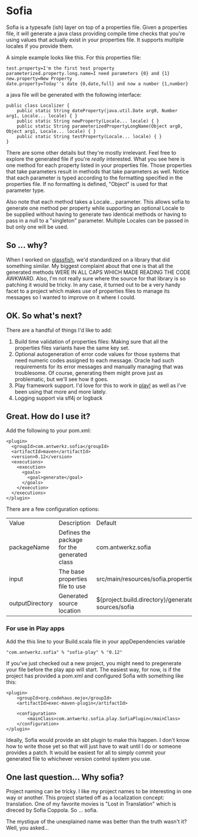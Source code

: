 Sofia
=====

Sofia is a typesafe (ish) layer on top of a properties file.  Given a properties file, it will generate a java class
providing compile time checks that you're using values that actually exist in your properties file.  It supports multiple
locales if you provide them.

A simple example looks like this.  For this properties file:

    test.property=I'm the first test property
    parameterized.property.long.name=I need parameters {0} and {1}
    new.property=New Property
    date.property=Today''s date {0,date,full} and now a number {1,number}

a java file will be generated with the following interface:

    public class Localizer {
        public static String dateProperty(java.util.Date arg0, Number arg1, Locale... locale) { }
        public static String newProperty(Locale... locale) { }
        public static String parameterizedPropertyLongName(Object arg0, Object arg1, Locale... locale) { }
        public static String testProperty(Locale... locale) { }
    }

There are some other details but they're mostly irrelevant.  Feel free to explore the generated file if you're
*really* interested.  What you see here is one method for each property listed in your properties file.  Those properties
that take parameters result in methods that take parameters as well.  Notice that each parameter is typed according to
the formatting specified in the properties file.  If no formatting is defined, "Object" is used for that parameter type.

Also note that each method takes a Locale... parameter.  This allows sofia to generate one method per property while
supporting an optional Locale to be supplied without having to generate two identical methods or having to pass in a null
to a "singleton" parameter.  Multiple Locales can be passed in but only one will be used.

So ... why?
-----------

When I worked on [glassfish](http://glassfish.java.net), we'd standardized on a library that did something similar. My
biggest complaint about that one is that all the generated methods WERE IN ALL CAPS WHICH MADE READING THE CODE AWKWARD.
Also, I'm not really sure where the source for that library is so patching it would be tricky.  In any case, it turned out
to be a very handy facet to a project which makes use of properties files to manage its messages so I wanted to
improve on it where I could.

OK.  So what's next?
--------------------

There are a handful of things I'd like to add:

1.  Build time validation of properties files:  Making sure that all the properties files variants have the same key set.
1.  Optional autogeneration of error code values for those systems that need numeric codes assigned to each message.
Oracle had such requirements for its error messages and manually managing that was troublesome.  Of course, generating
them might prove just as problematic, but we'll see how it goes.
1.  Play framework support.  I'd love for this to work in [play!](http://playframework.org) as well as I've been using that
more and more lately.
1.  Logging support via slf4j or logback

Great.  How do I use it?
-----

Add the following to your pom.xml:

    <plugin>
      <groupId>com.antwerkz.sofia</groupId>
      <artifactId>maven</artifactId>
      <version>0.12</version>
      <executions>
        <execution>
          <goals>
            <goal>generate</goal>
          </goals>
        </execution>
      </executions>
    </plugin>

There are a few configuration options:

<table>
    <tr><td>Value</td><td>Description</td><td>Default</td></tr>
    <tr><td>packageName</td><td>Defines the package for the generated class</td><td>com.antwerkz.sofia</td></tr>
    <tr><td>input</td><td>The base properties file to use</td><td>src/main/resources/sofia.properties</td></tr>
    <tr><td>outputDirectory</td><td>Generated source location</td><td>${project.build.directory}/generated-sources/sofia</td></tr>
</table>

### For use in Play apps

Add the this line to your Build.scala file in your appDependencies variable

    "com.antwerkz.sofia" % "sofia-play" % "0.12"

If you've just checked out a new project, you might need to pregenerate your file before the play app
will start.  The easiest way, for now, is if the project has provided a pom.xml and configured Sofia
with something like this:

    <plugin>
        <groupId>org.codehaus.mojo</groupId>
        <artifactId>exec-maven-plugin</artifactId>

        <configuration>
            <mainClass>com.antwerkz.sofia.play.SofiaPlugin</mainClass>
        </configuration>
    </plugin>

Ideally, Sofia would provide an sbt plugin to make this happen.  I don't know how to write those yet so
that will just have to wait until I do or someone provides a patch.</hint>  It would be easiest for all
to simply commit your generated file to whichever version control system you use.

One last question...  Why sofia?
-----

Project naming can be tricky.  I like my project names to be interesting in one way or another.  This project started
off as a localization concept:  translation.  One of my favorite movies is "Lost in Translation" which is direced by
Sofia Coppola.  So ... sofia.

The mystique of the unexplained name was better than the truth wasn't it?  Well, you asked...
